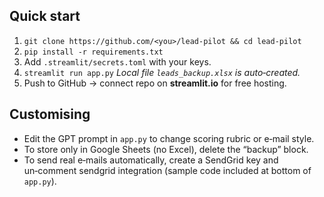 ## Quick start
1.  `git clone https://github.com/<you>/lead-pilot && cd lead-pilot`
2.  `pip install -r requirements.txt`
3.  Add `.streamlit/secrets.toml` with your keys.
4.  `streamlit run app.py`
   *Local file `leads_backup.xlsx` is auto‑created.*
5.  Push to GitHub → connect repo on **streamlit.io** for free hosting.

## Customising
* Edit the GPT prompt in `app.py` to change scoring rubric or e‑mail style.
* To store only in Google Sheets (no Excel), delete the “backup” block.
* To send real e‑mails automatically, create a SendGrid key and un‑comment
  sendgrid integration (sample code included at bottom of `app.py`).

